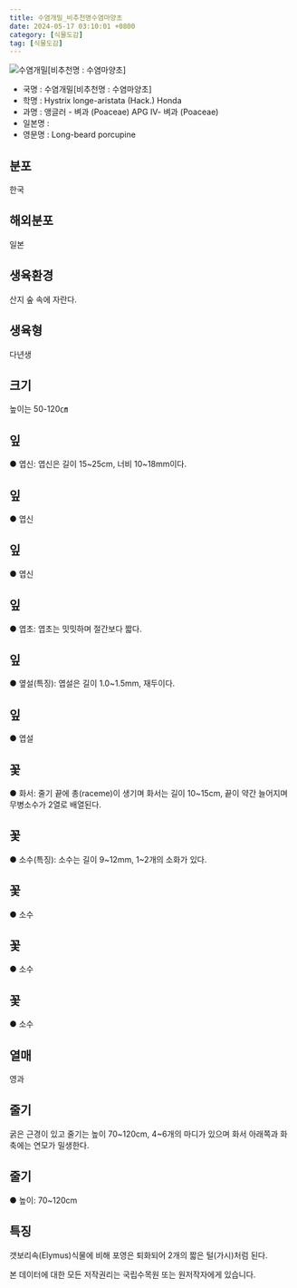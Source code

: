 ```yaml
---
title: 수염개밀_비추천명수염마양초
date: 2024-05-17 03:10:01 +0800
category: [식물도감]
tag: [식물도감]
---
```




![수염개밀[비추천명 : 수염마양초]](/fileUpload/plants/basic/Gramineae/Hystrix/14301/14301_1_th2.jpg)
- 국명 : 수염개밀[비추천명 : 수염마양초]
- 학명 : Hystrix longe-aristata (Hack.) Honda
- 과명 : 앵글러 - 벼과 (Poaceae) APG Ⅳ- 벼과 (Poaceae)
- 일본명 : 
- 영문명 : Long-beard porcupine


## 분포
한국
## 해외분포
일본
## 생육환경
산지 숲 속에 자란다.
## 생육형
다년생
## 크기
높이는 50-120㎝
## 잎
● 엽신: 엽신은 길이 15~25cm, 너비 10~18mm이다.
## 잎
● 엽신
## 잎
● 엽신
## 잎
● 엽초: 엽초는 밋밋하며 절간보다 짧다.
## 잎
● 옆설(특징): 엽설은 길이 1.0~1.5mm, 재두이다.
## 잎
● 엽설
## 꽃
● 화서: 줄기 끝에 총(raceme)이 생기며 화서는 길이 10~15cm, 끝이 약간 늘어지며 무병소수가 2열로 배열된다.
## 꽃
● 소수(특징): 소수는 길이 9~12mm, 1~2개의 소화가 있다.
## 꽃
● 소수
## 꽃
● 소수
## 꽃
● 소수
## 열매
영과
## 줄기
굵은 근경이 있고 줄기는 높이 70~120cm, 4~6개의 마디가 있으며 화서 아래쪽과 화축에는 연모가 밀생한다.
## 줄기
● 높이: 70~120cm
## 특징
갯보리속(Elymus)식물에 비해 포영은 퇴화되어 2개의 짧은 털(가시)처럼 된다.






본 데이터에 대한 모든 저작권리는 국립수목원 또는 원저작자에게 있습니다.
